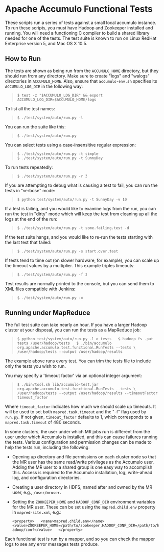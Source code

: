<!--
Licensed to the Apache Software Foundation (ASF) under one or more
contributor license agreements.  See the NOTICE file distributed with
this work for additional information regarding copyright ownership.
The ASF licenses this file to You under the Apache License, Version 2.0
(the "License"); you may not use this file except in compliance with
the License.  You may obtain a copy of the License at

    http://www.apache.org/licenses/LICENSE-2.0

Unless required by applicable law or agreed to in writing, software
distributed under the License is distributed on an "AS IS" BASIS,
WITHOUT WARRANTIES OR CONDITIONS OF ANY KIND, either express or implied.
See the License for the specific language governing permissions and
limitations under the License.
-->

Apache Accumulo Functional Tests
================================

These scripts run a series of tests against a small local accumulo instance.
To run these scripts, you must have Hadoop and Zookeeper installed and running.
You will need a functioning C compiler to build a shared library needed for
one of the tests.  The test suite is known to run on Linux RedHat Enterprise
version 5, and Mac OS X 10.5.

How to Run
----------

The tests are shown as being run from the `ACCUMULO_HOME` directory, but they
should run from any directory. Make sure to create "logs" and "walogs"
directories in `ACCUMULO_HOME`.  Also, ensure that `accumulo-env.sh` specifies its
`ACCUMULO_LOG_DIR` in the following way:

> `$ test -z "$ACCUMULO_LOG_DIR" && export ACCUMULO_LOG_DIR=$ACCUMULO_HOME/logs`

To list all the test names:

> `$ ./test/system/auto/run.py -l`

You can run the suite like this:

> `$ ./test/system/auto/run.py`

You can select tests using a case-insensitive regular expression:

> `$ ./test/system/auto/run.py -t simple`  
> `$ ./test/system/auto/run.py -t SunnyDay`

To run tests repeatedly:

> `$ ./test/system/auto/run.py -r 3`

If you are attempting to debug what is causing a test to fail, you can run the
tests in "verbose" mode:

> `$ python test/system/auto/run.py -t SunnyDay -v 10`

If a test is failing, and you would like to examine logs from the run, you can
run the test in "dirty" mode which will keep the test from cleaning up all the
logs at the end of the run:

> `$ ./test/system/auto/run.py -t some.failing.test -d`

If the test suite hangs, and you would like to re-run the tests starting with
the last test that failed:

> `$ ./test/system/auto/run.py -s start.over.test`

If tests tend to time out (on slower hardware, for example), you can scale up
the timeout values by a multiplier. This example triples timeouts:

> `$ ./test/system/auto/run.py -f 3`

Test results are normally printed to the console, but you can send them to XML
files compatible with Jenkins:

> `$ ./test/system/auto/run.py -x`

Running under MapReduce
-----------------------

The full test suite can take nearly an hour.  If you have a larger Hadoop
cluster at your disposal, you can run the tests as a MapReduce job:

> `$ python test/system/auto/run.py -l > tests  
$ hadoop fs -put tests /user/hadoop/tests  
$ ./bin/accumulo org.apache.accumulo.test.functional.RunTests --tests \  
    /user/hadoop/tests --output /user/hadoop/results`

The example above runs every test. You can trim the tests file to include
only the tests you wish to run.

You may specify a 'timeout factor' via an optional integer argument:

> `$ ./bin/tool.sh lib/accumulo-test.jar org.apache.accumulo.test.functional.RunTests --tests \
/user/hadoop/tests --output /user/hadoop/results --timeoutFactor timeout_factor`

Where `timeout_factor` indicates how much we should scale up timeouts. It will
be used to set both `mapred.task.timeout` and the "-f" flag used by `run.py`. If
not given, `timeout_factor` defaults to 1, which corresponds to a
`mapred.task.timeout` of 480 seconds.

In some clusters, the user under which MR jobs run is different from the user
under which Accumulo is installed, and this can cause failures running the
tests. Various configuration and permission changes can be made to help the
tests run, including the following:

* Opening up directory and file permissions on each cluster node so that the MR
  user has the same read/write privileges as the Accumulo user. Adding the MR
  user to a shared group is one easy way to accomplish this. Access is required
  to the Accumulo installation, log, write-ahead log, and configuration
  directories.
* Creating a user directory in HDFS, named after and owned by the MR user,
  e.g., `/user/mruser`.
* Setting the `ZOOKEEPER_HOME` and `HADOOP_CONF_DIR` environment variables for the
  MR user. These can be set using the `mapred.child.env` property in
  `mapred-site.xml`, e.g.:

  `<property>  
    <name>mapred.child.env</name>  
    <value>ZOOKEEPER_HOME=/path/to/zookeeper,HADOOP_CONF_DIR=/path/to/hadoop/conf</value>  
  </property>`

Each functional test is run by a mapper, and so you can check the mapper logs
to see any error messages tests produce.

